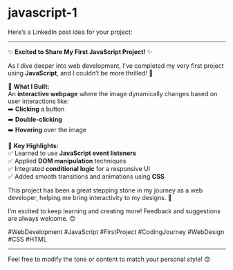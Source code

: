 # javascript-1


Here’s a LinkedIn post idea for your project:

---

✨ **Excited to Share My First JavaScript Project!** ✨  

As I dive deeper into web development, I’ve completed my very first project using **JavaScript**, and I couldn’t be more thrilled! 🎉  

🔹 **What I Built:**  
An **interactive webpage** where the image dynamically changes based on user interactions like:  
➡️ **Clicking** a button  
➡️ **Double-clicking**  
➡️ **Hovering** over the image  

🔹 **Key Highlights:**  
✅ Learned to use **JavaScript event listeners**  
✅ Applied **DOM manipulation** techniques  
✅ Integrated **conditional logic** for a responsive UI  
✅ Added smooth transitions and animations using **CSS**  

This project has been a great stepping stone in my journey as a web developer, helping me bring interactivity to my designs. 🚀  

I’m excited to keep learning and creating more! Feedback and suggestions are always welcome. 😊  

#WebDevelopment #JavaScript #FirstProject #CodingJourney #WebDesign #CSS #HTML  

---

Feel free to modify the tone or content to match your personal style! 😊
